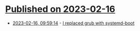 # [Published on 2023-02-16](index.md)

* [2023-02-16, 09:59:14](https://news.ycombinator.com/item?id=34816863) - [I replaced grub with systemd-boot](https://blog.bofh.it/debian/id_465)
